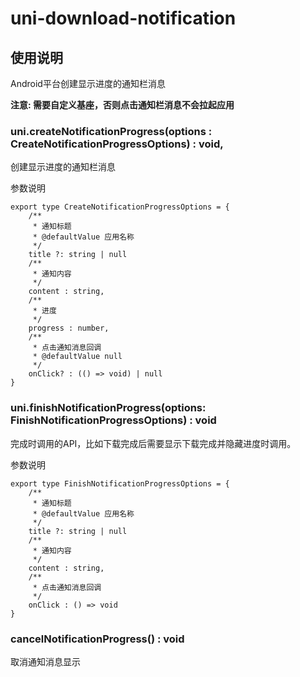 # uni-download-notification

## 使用说明  

Android平台创建显示进度的通知栏消息

**注意: 需要自定义基座，否则点击通知栏消息不会拉起应用**

### uni.createNotificationProgress(options : CreateNotificationProgressOptions) : void,

创建显示进度的通知栏消息

参数说明

```
export type CreateNotificationProgressOptions = {
	/**
	 * 通知标题
	 * @defaultValue 应用名称
	 */
	title ?: string | null
	/**
	 * 通知内容
	 */
	content : string,
	/**
	 * 进度
	 */
	progress : number,
	/**
	 * 点击通知消息回调
	 * @defaultValue null
	 */
	onClick? : (() => void) | null
}
```

### uni.finishNotificationProgress(options: FinishNotificationProgressOptions) : void

完成时调用的API，比如下载完成后需要显示下载完成并隐藏进度时调用。

参数说明


```
export type FinishNotificationProgressOptions = {
	/**
	 * 通知标题
	 * @defaultValue 应用名称
	 */
	title ?: string | null
	/**
	 * 通知内容
	 */
	content : string,
	/**
	 * 点击通知消息回调
	 */
	onClick : () => void
}
```


### cancelNotificationProgress() : void

取消通知消息显示

